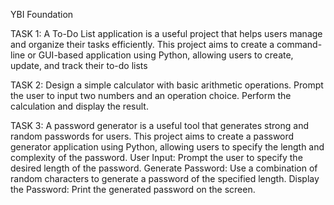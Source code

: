 YBI Foundation

TASK 1:
A To-Do List application is a useful project that helps users manage
and organize their tasks efficiently. This project aims to create a
command-line or GUI-based application using Python, allowing
users to create, update, and track their to-do lists

TASK 2:
Design a simple calculator with basic arithmetic operations.
Prompt the user to input two numbers and an operation choice.
Perform the calculation and display the result.


TASK 3:
A password generator is a useful tool that generates strong and
random passwords for users. This project aims to create a
password generator application using Python, allowing users to
specify the length and complexity of the password.
User Input: Prompt the user to specify the desired length of the
password.
Generate Password: Use a combination of random characters to
generate a password of the specified length.
Display the Password: Print the generated password on the screen.
